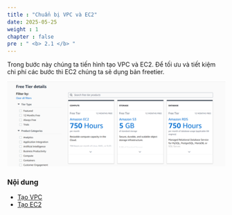 ```yaml
---
title : "Chuẩn bị VPC và EC2"
date: 2025-05-25 
weight : 1 
chapter : false
pre : " <b> 2.1 </b> "
---
```


Trong bước này chúng ta tiến hình tạo VPC và EC2. Để tối ưu và tiết kiệm chi phí các bước thì EC2 chúng ta sẽ dụng bản freetier.

![EC2FreeTier](/images/2.prerequisite/001-ec2freetier.png)


### Nội dung
  - [Tạo VPC](2.1.1-createvpc/)
  - [Tạo EC2](2.1.2-createec2/)

